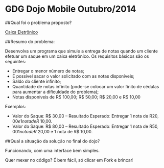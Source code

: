 GDG Dojo Mobile Outubro/2014
============================

##Qual foi o problema proposto?

[Caixa Eletrônico](http://dojopuzzles.com/problemas/exibe/caixa-eletronico/)

##Resumo do problema:

Desenvolva um programa que simule a entrega de notas quando um cliente efetuar um saque em um caixa eletrônico. Os requisitos básicos são os seguintes:

- Entregar o menor número de notas;
- É possível sacar o valor solicitado com as notas disponíveis;
- Saldo do cliente infinito;
- Quantidade de notas infinito (pode-se colocar um valor finito de cédulas para aumentar a dificuldade do problema);
- Notas disponíveis de R$ 100,00; R$ 50,00; R$ 20,00 e R$ 10,00

Exemplos:

- Valor do Saque: R$ 30,00 – Resultado Esperado: Entregar 1 nota de R$20,00 e 1 nota de R$ 10,00.
- Valor do Saque: R$ 80,00 – Resultado Esperado: Entregar 1 nota de R$50,00 1 nota de R$ 20,00 e 1 nota de R$ 10,00.

##Qual a situação da solução no final do dojo?

Funcionando, com uma interface bem simples.

Quer mexer no código? É bem fácil, só clicar em Fork e brincar!
